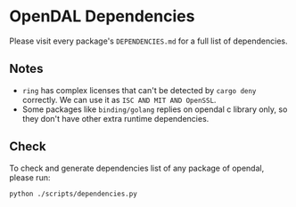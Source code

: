 # OpenDAL Dependencies

Please visit every package's `DEPENDENCIES.md` for a full list of dependencies.

## Notes

- `ring` has complex licenses that can't be detected by `cargo deny` correctly. We can use it as `ISC AND MIT AND OpenSSL`.
- Some packages like `binding/golang` replies on opendal c library only, so they don't have other extra runtime dependencies.

## Check

To check and generate dependencies list of any package of opendal, please run:

```bash
python ./scripts/dependencies.py
```

